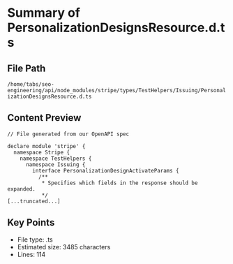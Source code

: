 # Summary of PersonalizationDesignsResource.d.ts
  
## File Path
`/home/tabs/seo-engineering/api/node_modules/stripe/types/TestHelpers/Issuing/PersonalizationDesignsResource.d.ts`

## Content Preview
```
// File generated from our OpenAPI spec

declare module 'stripe' {
  namespace Stripe {
    namespace TestHelpers {
      namespace Issuing {
        interface PersonalizationDesignActivateParams {
          /**
           * Specifies which fields in the response should be expanded.
           */
[...truncated...]
```

## Key Points
- File type: .ts
- Estimated size: 3485 characters
- Lines: 114
